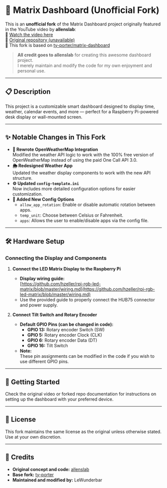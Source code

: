 # 🧬 Matrix Dashboard (Unofficial Fork)

This is an **unofficial fork** of the Matrix Dashboard project originally featured in the YouTube video by **allenslab**:  
🔗 [Watch the video here](https://youtu.be/A5A6ET64Oz8?si=lJgQuG-YSMkDBDVc)  
📁 [Original repository (unavailable)](https://github.com/allenslab)  
📁 This fork is based on [ty-porter/matrix-dashboard](https://github.com/ty-porter/matrix-dashboard)  

> **All credit goes to allenslab** for creating this awesome dashboard project.  
> I merely maintain and modify the code for my own enjoyment and personal use.

---

## 📋 Description

This project is a customizable smart dashboard designed to display time, weather, calendar events, and more — perfect for a Raspberry Pi-powered desk display or wall-mounted screen.

---

## ✨ Notable Changes in This Fork

- **🔄 Rewrote OpenWeatherMap Integration**  
  Modified the weather API logic to work with the 100% free version of OpenWeatherMap instead of using the paid One Call API 3.0.
- **🌦️ Redesigned Weather App**  
  Updated the weather display components to work with the new API structure.
- **⚙️ Updated `config-template.ini`**  
  Now includes more detailed configuration options for easier customization.
- **🔁 Added New Config Options**
  - `allow_app_rotation`: Enable or disable automatic rotation between apps.
  - `temp_unit`: Choose between Celsius or Fahrenheit.
  - `apps`: Allows the user to enable/disable apps via the config file.

---

## 🛠️ Hardware Setup

### **Connecting the Display and Components**

1. **Connect the LED Matrix Display to the Raspberry Pi**
   - **Display wiring guide:**  
     [https://github.com/hzeller/rpi-rgb-led-matrix/blob/master/wiring.md](https://github.com/hzeller/rpi-rgb-led-matrix/blob/master/wiring.md)
   - Use the provided guide to properly connect the HUB75 connector and power supply.

2. **Connect Tilt Switch and Rotary Encoder**
   - **Default GPIO Pins (can be changed in code):**
     - **GPIO 13:** Rotary encoder Switch (SW)
     - **GPIO 5:** Rotary encoder Clock (CLK)
     - **GPIO 6:** Rotary encoder Data (DT)
     - **GPIO 16:** Tilt Switch
   - **Note:**  
     These pin assignments can be modified in the code if you wish to use different GPIO pins.

---

## 🚀 Getting Started

Check the original video or forked repo documentation for instructions on setting up the dashboard with your preferred device.

---

## 📜 License

This fork maintains the same license as the original unless otherwise stated. Use at your own discretion.

---

## 🙏 Credits

- **Original concept and code:** [allenslab](https://www.youtube.com/@allenslab)
- **Base fork:** [ty-porter](https://github.com/ty-porter/matrix-dashboard)
- **Maintained and modified by:** LeWunderbar
